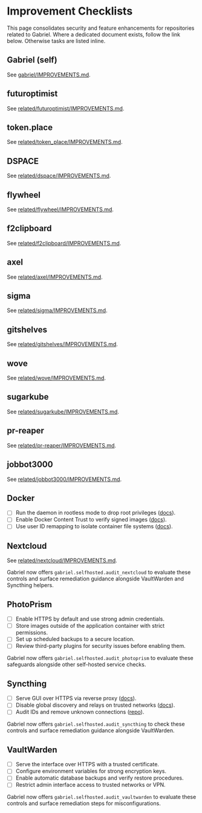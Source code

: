 # Improvement Checklists

This page consolidates security and feature enhancements for repositories related to Gabriel.
Where a dedicated document exists, follow the link below. Otherwise tasks are listed inline.

## Gabriel (self)

See [gabriel/IMPROVEMENTS.md](gabriel/IMPROVEMENTS.md).

## futuroptimist

See [related/futuroptimist/IMPROVEMENTS.md](related/futuroptimist/IMPROVEMENTS.md).

## token.place

See [related/token_place/IMPROVEMENTS.md](related/token_place/IMPROVEMENTS.md).

## DSPACE

See [related/dspace/IMPROVEMENTS.md](related/dspace/IMPROVEMENTS.md).

## flywheel

See [related/flywheel/IMPROVEMENTS.md](related/flywheel/IMPROVEMENTS.md).

## f2clipboard

See [related/f2clipboard/IMPROVEMENTS.md](related/f2clipboard/IMPROVEMENTS.md).

## axel

See [related/axel/IMPROVEMENTS.md](related/axel/IMPROVEMENTS.md).

## sigma

See [related/sigma/IMPROVEMENTS.md](related/sigma/IMPROVEMENTS.md).

## gitshelves

See [related/gitshelves/IMPROVEMENTS.md](related/gitshelves/IMPROVEMENTS.md).

## wove

See [related/wove/IMPROVEMENTS.md](related/wove/IMPROVEMENTS.md).

## sugarkube

See [related/sugarkube/IMPROVEMENTS.md](related/sugarkube/IMPROVEMENTS.md).

## pr-reaper

See [related/pr-reaper/IMPROVEMENTS.md](related/pr-reaper/IMPROVEMENTS.md).

## jobbot3000

See [related/jobbot3000/IMPROVEMENTS.md](related/jobbot3000/IMPROVEMENTS.md).

## Docker

- [ ] Run the daemon in rootless mode to drop root privileges ([docs][docker-rootless]).
- [ ] Enable Docker Content Trust to verify signed images ([docs][docker-trust]).
- [ ] Use user ID remapping to isolate container file systems ([docs][docker-userns]).

[docker-rootless]: https://docs.docker.com/engine/security/rootless/
[docker-trust]: https://docs.docker.com/engine/security/trust/
[docker-userns]: https://docs.docker.com/engine/security/userns-remap/

## Nextcloud

See [related/nextcloud/IMPROVEMENTS.md](related/nextcloud/IMPROVEMENTS.md).

Gabriel now offers `gabriel.selfhosted.audit_nextcloud` to evaluate these controls and surface
remediation guidance alongside VaultWarden and Syncthing helpers.

## PhotoPrism

- [ ] Enable HTTPS by default and use strong admin credentials.
- [ ] Store images outside of the application container with strict permissions.
- [ ] Set up scheduled backups to a secure location.
- [ ] Review third-party plugins for security issues before enabling them.

Gabriel now offers `gabriel.selfhosted.audit_photoprism` to evaluate these safeguards alongside
other self-hosted service checks.

## Syncthing

- [ ] Serve GUI over HTTPS via reverse proxy ([docs](https://docs.syncthing.net/users/reverseproxy.html)).
- [ ] Disable global discovery and relays on trusted networks
  ([docs](https://docs.syncthing.net/users/stdiscosrv.html)).
- [ ] Audit IDs and remove unknown connections ([repo](https://github.com/syncthing/syncthing)).

Gabriel now offers `gabriel.selfhosted.audit_syncthing` to check these controls and surface
remediation guidance alongside VaultWarden.

## VaultWarden

- [ ] Serve the interface over HTTPS with a trusted certificate.
- [ ] Configure environment variables for strong encryption keys.
- [ ] Enable automatic database backups and verify restore procedures.
- [ ] Restrict admin interface access to trusted networks or VPN.

Gabriel now offers `gabriel.selfhosted.audit_vaultwarden` to evaluate these controls and surface
remediation steps for misconfigurations.
